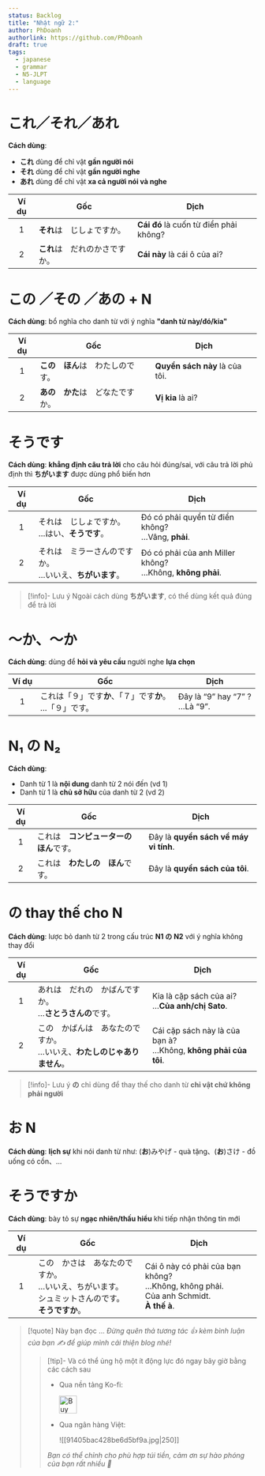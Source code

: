 ```yaml
---
status: Backlog
title: "Nhật ngữ 2:"
author: PhDoanh
authorlink: https://github.com/PhDoanh
draft: true
tags:
  - japanese
  - grammar
  - N5-JLPT
  - language
---
```

# これ／それ／あれ

**Cách dùng**:
- **これ** dùng để chỉ vật **gần người nói**
- **それ** dùng để chỉ vật **gần người nghe**
- **あれ** dùng để chỉ vật **xa cả người nói và nghe**

| Ví dụ | Gốc               | Dịch                                   |
| :---: | ----------------- | -------------------------------------- |
|   1   | **それ**は　じしょですか。   | **Cái đó** là cuốn từ điển phải không? |
|   2   | **これ**は　だれのかさですか。 | **Cái này** là cái ô của ai?           |

# この ／その ／あの + N
**Cách dùng**: bổ nghĩa cho danh từ với ý nghĩa **"danh từ này/đó/kia"**

| Ví dụ | Gốc                | Dịch                           |
| :---: | ------------------ | ------------------------------ |
|   1   | **この　ほん**は　わたしのです。 | **Quyển sách này** là của tôi. |
|   2   | **あの　かた**は　どなたですか。 | **Vị kia** là ai?              |

# そうです
**Cách dùng**: **khẳng định câu trả lời** cho câu hỏi đúng/sai, với câu trả lời phủ định thì **ちがいます** được dùng phổ biến hơn

| Ví dụ | Gốc                                                         | Dịch                                                          |
|:-----:| ----------------------------------------------------------- | ------------------------------------------------------------- |
|   1   | それは　じしょですか。  <br>…はい、**そうです**。           | Đó có phải quyển từ điển không?  <br>…Vâng, **phải**.         |
|   2   | それは　ミラーさんのですか。  <br>…いいえ、**ちがいます**。 | Đó có phải của anh Miller không?  <br>…Không, **không phải**. |

> [!info]- Lưu ý
> Ngoài cách dùng **ちがいます**, có thể dùng kết quả đúng để trả lời

# ～か、～か
**Cách dùng**: dùng để **hỏi và yêu cầu** người nghe **lựa chọn**

| Ví dụ | Gốc                                    | Dịch                               |
| :---: | -------------------------------------- | ---------------------------------- |
|   1   | これは「９」です**か**、「７」です**か**。  <br>…「９」です。 | Đây là “9” hay “7” ?  <br>…Là “9”. |

# N₁ の N₂
**Cách dùng**:
- Danh từ 1 là **nội dung** danh từ 2 nói đến (vd 1)
- Danh từ 1 là **chủ sở hữu** của danh từ 2 (vd 2)

| Ví dụ | Gốc                    | Dịch                                  |
| :---: | ---------------------- | ------------------------------------- |
|   1   | これは　**コンピューターの　ほん**です。 | Đây là **quyển sách về máy vi tính**. |
|   2   | これは　**わたしの　ほん**です。     | Đây là **quyển sách của tôi**.        |


# の thay thế cho N
**Cách dùng**: lược bỏ danh từ 2 trong cấu trúc **N1 の N2** với ý nghĩa không thay đổi

| Ví dụ | Gốc                                                                         | Dịch                                                                |
|:-----:| --------------------------------------------------------------------------- | ------------------------------------------------------------------- |
|   1   | あれは　だれの　かばんですか。  <br>…**さとうさんの**です。                 | Kia là cặp sách của ai?  <br>…**Của anh/chị Sato**.                 |
|   2   | この　かばんは　あなたのですか。  <br>…いいえ、**わたしのじゃありません**。 | Cái cặp sách này là của bạn à?  <br>…Không, **không phải của tôi**. |

> [!info]- Lưu ý
> **の** chỉ dùng để thay thế cho danh từ **chỉ vật chứ không phải người**

# お N
**Cách dùng**: **lịch sự** khi nói danh từ như: (**お**)みやげ - quà tặng、(**お**)さけ - đồ uống có cồn、…

# そうですか
**Cách dùng**: bày tỏ sự **ngạc nhiên/thấu hiểu** khi tiếp nhận thông tin mới

| Ví dụ | Gốc                                                               | Dịch                                                                                              |
| :---: | ----------------------------------------------------------------- | ------------------------------------------------------------------------------------------------- |
|   1   | この　かさは　あなたのですか。  <br>…いいえ、ちがいます。  <br>シュミットさんのです。  <br>**そうですか**。 | Cái ô này có phải của bạn không?  <br>…Không, không phải.  <br>Của anh Schmidt.  <br>**À thế à**. |

> [!quote] Này bạn đọc ...
> *Đừng quên thả tương tác 👍 kèm bình luận của bạn ✍️ để giúp mình cải thiện blog nhé!* 
> > [!tip]- Và có thể ủng hộ một ít động lực đó ngay bây giờ bằng các cách sau
> > - Qua nền tảng Ko-fi:
> > 
> >   <a href='https://ko-fi.com/M4M111S8CI' target='_blank'><img height='36' style='border:0px;height:36px;' src='https://storage.ko-fi.com/cdn/kofi3.png?v=3' border='0' alt='Buy Me a Coffee at ko-fi.com' /></a>
> > - Qua ngân hàng Việt:
> >   
> >   ![[91405bac428be6d5bf9a.jpg|250]]
> > 
> > *Bạn có thể chỉnh cho phù hợp túi tiền, cảm ơn sự hào phóng của bạn rất nhiều 🥰*